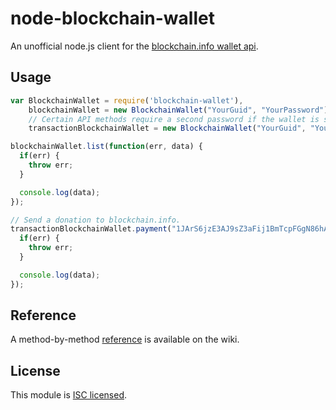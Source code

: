 node-blockchain-wallet
======================

An unofficial node.js client for the [blockchain.info wallet api](http://blockchain.info/api/blockchain_wallet_api).

## Usage

```javascript
var BlockchainWallet = require('blockchain-wallet'),
    blockchainWallet = new BlockchainWallet("YourGuid", "YourPassword"),
    // Certain API methods require a second password if the wallet is second password protected, while others don't at all.
    transactionBlockchainWallet = new BlockchainWallet("YourGuid", "YourPassword", "YourSecondPassword");

blockchainWallet.list(function(err, data) {
  if(err) {
    throw err;
  }

  console.log(data);
});

// Send a donation to blockchain.info.
transactionBlockchainWallet.payment("1JArS6jzE3AJ9sZ3aFij1BmTcpFGgN86hA", 500, {"note": "Thanks"}, function(err, data) {
  if(err) {
    throw err;
  }

  console.log(data);
});
```

## Reference

A method-by-method [reference](https://github.com/pskupinski/node-blockchain-wallet/wiki/API-Reference) is available on the wiki.

## License

This module is [ISC licensed](https://github.com/pskupinski/node-blockchain-wallet/blob/master/LICENSE.txt).
